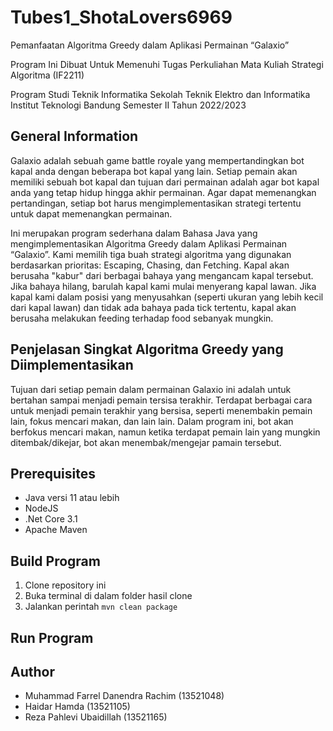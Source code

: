 # Tubes1_ShotaLovers6969

Pemanfaatan Algoritma Greedy dalam Aplikasi Permainan “Galaxio”

Program Ini Dibuat Untuk Memenuhi Tugas Perkuliahan Mata Kuliah Strategi Algoritma (IF2211)

Program Studi Teknik Informatika
Sekolah Teknik Elektro dan Informatika
Institut Teknologi Bandung
Semester II Tahun 2022/2023

## General Information

Galaxio adalah sebuah game battle royale yang mempertandingkan bot kapal anda dengan beberapa bot kapal yang lain. Setiap pemain akan memiliki sebuah bot kapal dan tujuan dari permainan adalah agar bot kapal anda yang tetap hidup hingga akhir permainan. Agar dapat memenangkan pertandingan, setiap bot harus mengimplementasikan strategi tertentu untuk dapat memenangkan permainan.


Ini merupakan program sederhana dalam Bahasa Java yang mengimplementasikan Algoritma Greedy dalam Aplikasi Permainan “Galaxio”. Kami memilih tiga buah strategi algoritma yang digunakan berdasarkan prioritas: Escaping, Chasing, dan Fetching. Kapal akan berusaha "kabur" dari berbagai bahaya yang mengancam kapal tersebut. Jika bahaya hilang, barulah kapal kami mulai menyerang kapal lawan. Jika kapal kami dalam posisi yang menyusahkan (seperti ukuran yang lebih kecil dari kapal lawan) dan tidak ada bahaya pada tick tertentu, kapal akan berusaha melakukan feeding terhadap food sebanyak mungkin.

## Penjelasan Singkat Algoritma Greedy yang Diimplementasikan
Tujuan dari setiap pemain dalam permainan Galaxio ini adalah untuk
bertahan sampai menjadi pemain tersisa terakhir. Terdapat berbagai
cara untuk menjadi pemain terakhir yang bersisa, seperti menembakin
pemain lain, fokus mencari makan, dan lain lain. Dalam program ini,
bot akan berfokus mencari makan, namun ketika terdapat pemain lain
yang mungkin ditembak/dikejar, bot akan menembak/mengejar pamain
tersebut.

## Prerequisites
* Java versi 11 atau lebih
* NodeJS
* .Net Core 3.1
* Apache Maven

## Build Program
1. Clone repository ini
2. Buka terminal di dalam folder hasil clone
3. Jalankan perintah `mvn clean package`

## Run Program

## Author

- Muhammad Farrel Danendra Rachim (13521048)
- Haidar Hamda (13521105)
- Reza Pahlevi Ubaidillah (13521165)

